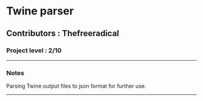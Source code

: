 
#  Twine parser
## Contributors : Thefreeradical
### Project level : 2/10

********************************************************************************

### Notes

Parsing Twine output files to json format for further use.

**********************************************************************************
